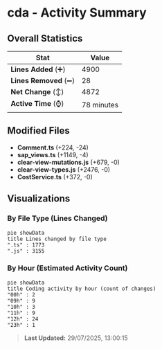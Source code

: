 # cda - Activity Summary 

## Overall Statistics

| Stat                   | Value                                                             |
| ---------------------- | ----------------------------------------------------------------- |
| **Lines Added** (➕)   | 4900                                          |
| **Lines Removed** (➖) | 28                                        |
| **Net Change** (↕)    | 4872                |
| **Active Time** (⌚)   | 78 minutes |


## Modified Files
- **Comment.ts** (+224, -24)
- **sap_views.ts** (+1149, -4)
- **clear-view-mutations.js** (+679, -0)
- **clear-view-types.js** (+2476, -0)
- **CostService.ts** (+372, -0)

## Visualizations

### By File Type (Lines Changed)

```mermaid
pie showData
title Lines changed by file type
".ts" : 1773
".js" : 3155
```

### By Hour (Estimated Activity Count)

```mermaid
pie showData
title Coding activity by hour (count of changes)
"00h" : 2
"09h" : 9
"10h" : 3
"11h" : 9
"12h" : 24
"23h" : 1
```


> **Last Updated:** 29/07/2025, 13:00:15